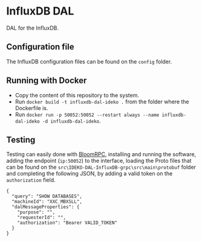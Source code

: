 # InfluxDB DAL
DAL for the InfluxDB.

## Configuration file
The InfluxDB configuration files can be found on the `config` folder.

## Running with Docker
- Copy the content of this repository to the system.
- Run `docker build -t influxdb-dal-ideko .` from the folder where the Dockerfile is.
- Run `docker run -p 50052:50052 --restart always --name influxdb-dal-ideko -d influxdb-dal-ideko`. 

## Testing
Testing can easily done with [BloomRPC](https://github.com/uw-labs/bloomrpc/releases), installing and running the software, adding the endpoint (`ip:50052`) to the interface, loading the Proto files that can be found on the `src\IDEKO-DAL-InfluxDB-grpc\src\main\protobuf` folder and completing the following JSON, by adding a valid token on the `authorization` field.

```
{
  "query": "SHOW DATABASES",
  "machineId": "XXC_MBXSLL",
  "dalMessageProperties": {
    "purpose": "",
    "requesterId": "",
    "authorization": "Bearer VALID_TOKEN"
  }
}
```
